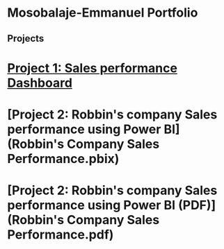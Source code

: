# Mosobalaje-Emmanuel Portfolio
## Projects
# [Project 1: Sales performance Dashboard](https://public.tableau.com/views/GlobalSuperstore_16940854698740/Story1?:language=en-US&:display_count=n&:origin=viz_share_link)
# [Project 2: Robbin's company Sales performance using Power BI](Robbin's Company Sales Performance.pbix)
# [Project 2: Robbin's company Sales performance using Power BI (PDF)](Robbin's Company Sales Performance.pdf)
